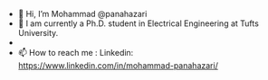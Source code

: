 - 👋 Hi, I’m Mohammad @panahazari
- 🌱 I am currently a Ph.D. student in Electrical Engineering at Tufts University.
- 
- 📫 How to reach me :
Linkedin: https://www.linkedin.com/in/mohammad-panahazari/

<!---
panahazari/panahazari is a ✨ special ✨ repository because its `README.md` (this file) appears on your GitHub profile.
You can click the Preview link to take a look at your changes.
--->
